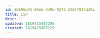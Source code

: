 ```yaml
---
id: 3b596e41-69eb-449b-9274-226f701fd20a
title: LSP
desc: ''
updated: 1619415467285
created: 1619415455229
---
```


